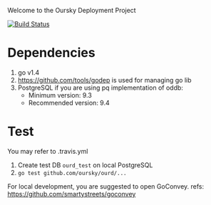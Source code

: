 Welcome to the Oursky Deployment Project

[![Build Status](https://magnum.travis-ci.com/oursky/ourd.svg?token=TS65G314JpxpG31zryWn)](https://magnum.travis-ci.com/oursky/ourd)

Dependencies
============
1. go v1.4
2. https://github.com/tools/godep is used for managing go lib
3. PostgreSQL if you are using pq implementation of oddb:
   * Minimum version: 9.3
   * Recommended version: 9.4

Test
====
You may refer to .travis.yml

1. Create test DB `ourd_test` on local PostgreSQL
1. `go test github.com/oursky/ourd/...`

For local development, you are suggested to open GoConvey.
refs: https://github.com/smartystreets/goconvey

